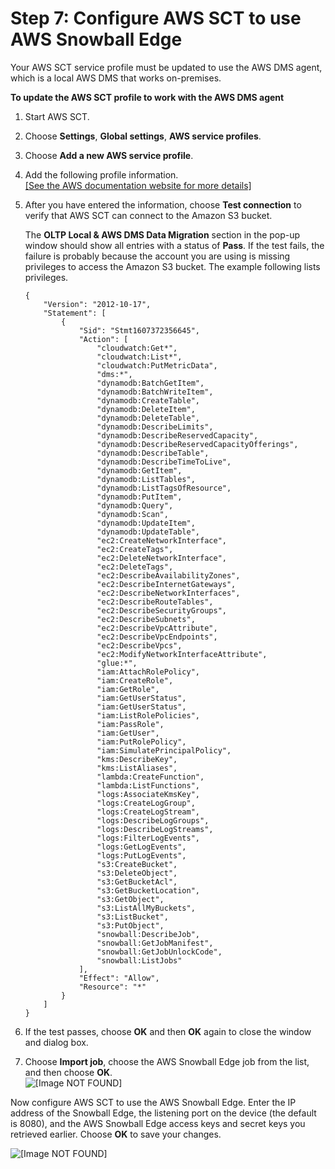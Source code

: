 # Step 7: Configure AWS SCT to use AWS Snowball Edge<a name="CHAP_LargeDBs.SBS.configure-sct-to-use-snowball-edge"></a>

Your AWS SCT service profile must be updated to use the AWS DMS agent, which is a local AWS DMS that works on\-premises\.

**To update the AWS SCT profile to work with the AWS DMS agent**

1. Start AWS SCT\.

1. Choose **Settings**, **Global settings**, **AWS service profiles**\.

1. Choose **Add a new AWS service profile**\.

1. Add the following profile information\.    
[\[See the AWS documentation website for more details\]](http://docs.aws.amazon.com/dms/latest/userguide/CHAP_LargeDBs.SBS.configure-sct-to-use-snowball-edge.html)

1. After you have entered the information, choose **Test connection** to verify that AWS SCT can connect to the Amazon S3 bucket\.

   The **OLTP Local & AWS DMS Data Migration** section in the pop\-up window should show all entries with a status of **Pass**\. If the test fails, the failure is probably because the account you are using is missing privileges to access the Amazon S3 bucket\. The example following lists privileges\.

   ```
   {
       "Version": "2012-10-17",
       "Statement": [
           {
               "Sid": "Stmt1607372356645",
               "Action": [
                   "cloudwatch:Get*",
                   "cloudwatch:List*",
                   "cloudwatch:PutMetricData",
                   "dms:*",
                   "dynamodb:BatchGetItem",
                   "dynamodb:BatchWriteItem",
                   "dynamodb:CreateTable",
                   "dynamodb:DeleteItem",
                   "dynamodb:DeleteTable",
                   "dynamodb:DescribeLimits",
                   "dynamodb:DescribeReservedCapacity",
                   "dynamodb:DescribeReservedCapacityOfferings",
                   "dynamodb:DescribeTable",
                   "dynamodb:DescribeTimeToLive",
                   "dynamodb:GetItem",
                   "dynamodb:ListTables",
                   "dynamodb:ListTagsOfResource",
                   "dynamodb:PutItem",
                   "dynamodb:Query",
                   "dynamodb:Scan",
                   "dynamodb:UpdateItem",
                   "dynamodb:UpdateTable",
                   "ec2:CreateNetworkInterface",
                   "ec2:CreateTags",
                   "ec2:DeleteNetworkInterface",
                   "ec2:DeleteTags",
                   "ec2:DescribeAvailabilityZones",
                   "ec2:DescribeInternetGateways",
                   "ec2:DescribeNetworkInterfaces",
                   "ec2:DescribeRouteTables",
                   "ec2:DescribeSecurityGroups",
                   "ec2:DescribeSubnets",
                   "ec2:DescribeVpcAttribute",
                   "ec2:DescribeVpcEndpoints",
                   "ec2:DescribeVpcs",
                   "ec2:ModifyNetworkInterfaceAttribute",
                   "glue:*",
                   "iam:AttachRolePolicy",
                   "iam:CreateRole",
                   "iam:GetRole",
                   "iam:GetUserStatus",
                   "iam:GetUserStatus",
                   "iam:ListRolePolicies",
                   "iam:PassRole",
                   "iam:GetUser",
                   "iam:PutRolePolicy",
                   "iam:SimulatePrincipalPolicy",
                   "kms:DescribeKey",
                   "kms:ListAliases",
                   "lambda:CreateFunction",
                   "lambda:ListFunctions",
                   "logs:AssociateKmsKey",
                   "logs:CreateLogGroup",
                   "logs:CreateLogStream",
                   "logs:DescribeLogGroups",
                   "logs:DescribeLogStreams",
                   "logs:FilterLogEvents",
                   "logs:GetLogEvents",
                   "logs:PutLogEvents",
                   "s3:CreateBucket",
                   "s3:DeleteObject",
                   "s3:GetBucketAcl",
                   "s3:GetBucketLocation",
                   "s3:GetObject",
                   "s3:ListAllMyBuckets",
                   "s3:ListBucket",
                   "s3:PutObject",
                   "snowball:DescribeJob",
                   "snowball:GetJobManifest",
                   "snowball:GetJobUnlockCode",
                   "snowball:ListJobs"
               ],
               "Effect": "Allow",
               "Resource": "*"
           }
       ]
   }
   ```

1. If the test passes, choose **OK** and then **OK** again to close the window and dialog box\.

1. Choose **Import job**, choose the AWS Snowball Edge job from the list, and then choose **OK**\.  
![\[Image NOT FOUND\]](http://docs.aws.amazon.com/dms/latest/userguide/images/snowball-import-job.png)

Now configure AWS SCT to use the AWS Snowball Edge\. Enter the IP address of the Snowball Edge, the listening port on the device \(the default is 8080\), and the AWS Snowball Edge access keys and secret keys you retrieved earlier\. Choose **OK** to save your changes\.

![\[Image NOT FOUND\]](http://docs.aws.amazon.com/dms/latest/userguide/images/snowball-configure.png)